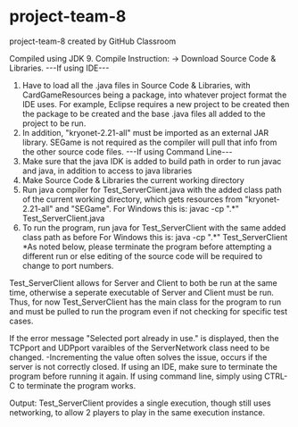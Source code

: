 # project-team-8
project-team-8 created by GitHub Classroom

Compiled using JDK 9.
Compile Instruction:
-> Download Source Code & Libraries.
---If using IDE---
1. Have to load all the .java files in Source Code & Libraries, with CardGameResources being a package, into whatever project format the IDE uses. For example, Eclipse requires a new project to be created then the package to be created and the base .java files all added to the project to be run.
2. In addition, "kryonet-2.21-all" must be imported as an external JAR library. SEGame is not required as the compiler will pull that info from the other source code files.
---If using Command Line---
1. Make sure that the java IDK is added to build path in order to run javac and java, in addition to access to java libraries
2. Make Source Code & Libraries the current working directory
3. Run java compiler for Test_ServerClient.java with the added class path of the current working directory, which gets resources from "kryonet-      2.21-all" and "SEGame".
    For Windows this is: javac -cp ".\*" Test_ServerClient.java 
 4. To run the program, run java for Test_ServerClient with the same added class path as before
    For Windows this is: java -cp ".\*" Test_ServerClient
 *As noted below, please terminate the program before attempting a different run or else editing of the source code will be required to change to port numbers.


Test_ServerClient allows for Server and Client to both be run at the same time, otherwise a seperate executable of Server and Client must be run. Thus, for now Test_ServerClient has the main class for the program to run and must be pulled to run the program even if not checking for specific test cases.
    
If the error message "Selected port already in use." is displayed, then the TCPport and UDPport varaibles of the ServerNetwork class need to be changed.
  -Incrementing the value often solves the issue, occurs if the server is not correctly closed. If using an IDE, make sure to terminate the program before running it again. If using command line, simply using CTRL-C to terminate the program works.

Output: Test_ServerClient provides a single execution, though still uses networking, to allow 2 players to play in the same execution instance.
